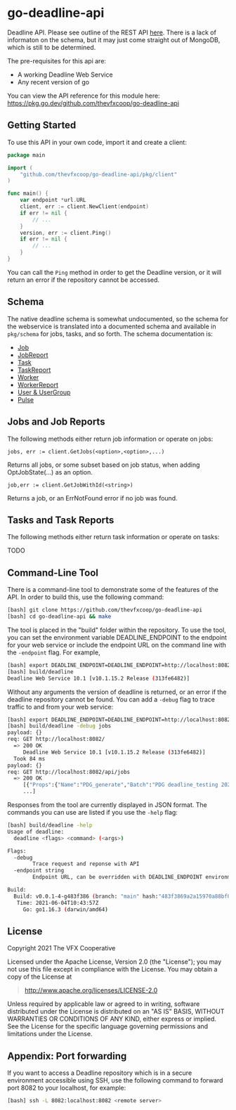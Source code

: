 # go-deadline-api

Deadline API. Please see outline of the REST API [here](https://docs.thinkboxsoftware.com/products/deadline/10.1/1_User%20Manual/manual/index-rest-api.html). There is a lack of informaton on the schema, but it may just come straight out of MongoDB, which is still to be determined.

The pre-requisites for this api are:

 * A working Deadline Web Service
 * Any recent version of go

 You can view the API reference for this module here: https://pkg.go.dev/github.com/thevfxcoop/go-deadline-api
 
## Getting Started

To use this API in your own code, import it and create a client:

```go
package main

import (
	"github.com/thevfxcoop/go-deadline-api/pkg/client"
)

func main() {
    var endpoint *url.URL
    client, err := client.NewClient(endpoint)
    if err != nil {
        // ...
    }
    version, err := client.Ping()
    if err != nil {
        // ...
    }    
}
```

You can call the `Ping` method in order to get the Deadline version,
or it will return an error if the repository cannot be accessed.

## Schema

The native deadline schema is somewhat undocumented, so the schema for the
webservice is translated into a documented schema and available
in `pkg/schema` for jobs, tasks, and so forth. The schema documentation is:

  * [Job](https://github.com/thevfxcoop/go-deadline-api/blob/main/pkg/schema/job.go)
  * [JobReport](https://github.com/thevfxcoop/go-deadline-api/blob/main/pkg/schema/jobreport.go)
  * [Task](https://github.com/thevfxcoop/go-deadline-api/blob/main/pkg/schema/task.go)
  * [TaskReport](https://github.com/thevfxcoop/go-deadline-api/blob/main/pkg/schema/taskreport.go)
  * [Worker](https://github.com/thevfxcoop/go-deadline-api/blob/main/pkg/schema/worker.go)
  * [WorkerReport](https://github.com/thevfxcoop/go-deadline-api/blob/main/pkg/schema/workerreport.go)
  * [User & UserGroup](https://github.com/thevfxcoop/go-deadline-api/blob/main/pkg/schema/user.go)
  * [Pulse](https://github.com/thevfxcoop/go-deadline-api/blob/main/pkg/schema/pulse.go)

## Jobs and Job Reports

The following methods either return job information or operate on jobs:

```jobs, err := client.GetJobs(<option>,<option>,...)```

Returns all jobs, or some subset based on job status, when adding OptJobState(...)
as an option.

```job,err := client.GetJobWithId(<string>)```

Returns a job, or an ErrNotFound error if no job was found.

## Tasks and Task Reports

The following methods either return task information or operate on tasks:

TODO

## Command-Line Tool

There is a command-line tool to demonstrate some of the features of the API. In order to
build this, use the following command:

```bash
[bash] git clone https://github.com/thevfxcoop/go-deadline-api
[bash] cd go-deadline-api && make
```

The tool is placed in the "build" folder within the repository. To use the tool, you can
set the environment variable DEADLINE_ENDPOINT to the endpoint for your web service or
include the endpoint URL on the command line with the `-endpoint` flag. For example,


```bash
[bash] export DEADLINE_ENDPOINT=DEADLINE_ENDPOINT=http://localhost:8082/
[bash] build/deadline 
Deadline Web Service 10.1 [v10.1.15.2 Release (313fe6482)]
```

Without any arguments the version of deadline is returned, or an error if
the deadline repository cannot be found. You can add a `-debug` flag to trace
traffic to and from your web service:

```bash
[bash] export DEADLINE_ENDPOINT=DEADLINE_ENDPOINT=http://localhost:8082/
[bash] build/deadline -debug jobs
payload: {}
req: GET http://localhost:8082/
  => 200 OK
     Deadline Web Service 10.1 [v10.1.15.2 Release (313fe6482)]
  Took 84 ms
payload: {}
req: GET http://localhost:8082/api/jobs
  => 200 OK
     [{"Props":{"Name":"PDG_generate","Batch":"PDG deadline_testing 2021-06-03 14:48:34.032908",
     ...]
```

Responses from the tool are currently displayed in JSON format. The commands you can use
are listed if you use the `-help` flag:

```bash
[bash] build/deadline -help
Usage of deadline:
  deadline <flags> <command> (<args>)

Flags:
  -debug
    	Trace request and reponse with API
  -endpoint string
    	Endpoint URL, can be overridden with DEADLINE_ENDPOINT environment variable

Build:
  Build: v0.0.1-4-g483f386 (branch: "main" hash:"483f3869a2a15970a88bf013adf1e6b52899903d")
   Time: 2021-06-04T10:43:57Z
     Go: go1.16.3 (darwin/amd64)
```

## License

Copyright 2021 The VFX Cooperative

Licensed under the Apache License, Version 2.0 (the "License");
you may not use this file except in compliance with the License.
You may obtain a copy of the License at

>http://www.apache.org/licenses/LICENSE-2.0

Unless required by applicable law or agreed to in writing, software
distributed under the License is distributed on an "AS IS" BASIS,
WITHOUT WARRANTIES OR CONDITIONS OF ANY KIND, either express or implied.
See the License for the specific language governing permissions and
limitations under the License.

## Appendix: Port forwarding

If you want to access a Deadline repository which is in a secure environment
accessible using SSH, use the following command to forward port 8082 to your
localhost, for example:

```bash
[bash] ssh -L 8082:localhost:8082 <remote server>
```
